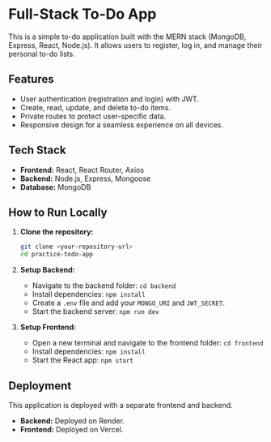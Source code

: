 # Full-Stack To-Do App

This is a simple to-do application built with the MERN stack (MongoDB, Express, React, Node.js). It allows users to register, log in, and manage their personal to-do lists.

## Features

* User authentication (registration and login) with JWT.
* Create, read, update, and delete to-do items.
* Private routes to protect user-specific data.
* Responsive design for a seamless experience on all devices.

## Tech Stack

* **Frontend:** React, React Router, Axios
* **Backend:** Node.js, Express, Mongoose
* **Database:** MongoDB

## How to Run Locally

1.  **Clone the repository:**
    ```bash
    git clone <your-repository-url>
    cd practice-todo-app
    ```

2.  **Setup Backend:**
    * Navigate to the backend folder: `cd backend`
    * Install dependencies: `npm install`
    * Create a `.env` file and add your `MONGO_URI` and `JWT_SECRET`.
    * Start the backend server: `npm run dev`

3.  **Setup Frontend:**
    * Open a new terminal and navigate to the frontend folder: `cd frontend`
    * Install dependencies: `npm install`
    * Start the React app: `npm start`

## Deployment

This application is deployed with a separate frontend and backend.

* **Backend:** Deployed on Render.
* **Frontend:** Deployed on Vercel.